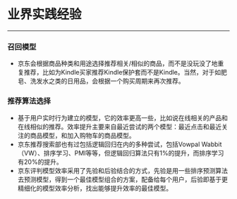 # 业界实践经验

---

### 召回模型
* 京东会根据商品种类和用途选择推荐相关/相似的商品，而不是没玩没了地重复推荐，比如为Kindle买家推荐Kindle保护套而不是Kindle。当然，对于如肥皂、洗发水之类的日用品，会根据一个购买周期来再次推荐。

### 推荐算法选择
* 基于用户实时行为建立的模型，它的效率更高一些，比如说在线相关的产品和在线相似的推荐。效率提升主要来自最近尝试的两个模型：最近点击和最近关注的商品模型，和加入购物车的商品模型。
* 京东推荐搜索部也有过包括逻辑回归在内的多种尝试，包括Vowpal Wabbit（VW）、排序学习、PMI等等，但逻辑回归算法只有1%的提升，而排序学习有20%的提升。
* 京东评判模型效率采用了先验和后验结合的方式，先验是用一些排序预测算法去预测模型，得到一个最佳模型组合的方案，配备给每个用户，后验即基于更精细化的模型效率分析，找出能够提升效率的最佳模型。